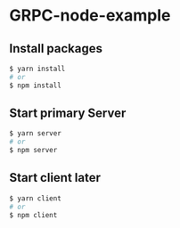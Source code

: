 # GRPC-node-example

## Install packages
```bash
$ yarn install
# or
$ npm install
```

## Start primary Server
```bash
$ yarn server
# or 
$ npm server
```

## Start client later
```bash
$ yarn client
# or
$ npm client
```
